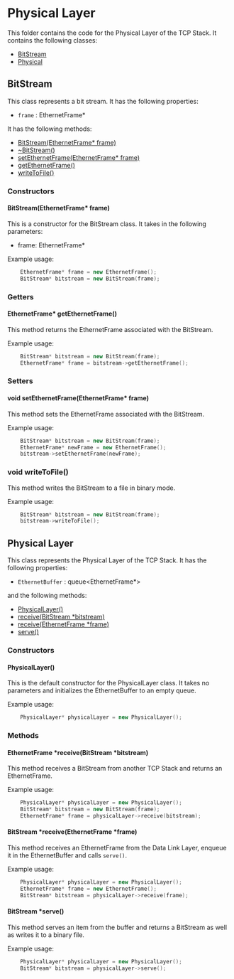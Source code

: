 # Physical Layer
This folder contains the code for the Physical Layer of the TCP Stack. It contains the following classes:
- [BitStream](#BitStream) 
- [Physical](#PhysicalLayer)

## BitStream

This class represents a bit stream. It has the following properties:

- `frame` : EthernetFrame*

It has the following methods:
- [BitStream(EthernetFrame* frame)](#BitStreamEthernetFrame-frame)
- [~BitStream()](#BitStream)
- [setEthernetFrame(EthernetFrame* frame)](#void-setEthernetFrameEthernetFrame-frame)
- [getEthernetFrame()](#EthernetFrame-getEthernetFrame)
- [writeToFile()](#void-writeToFile)

### Constructors

#### BitStream(EthernetFrame* frame)

This is a constructor for the BitStream class. It takes in the following parameters:

- frame: EthernetFrame*

Example usage:
```cpp
    EthernetFrame* frame = new EthernetFrame();
    BitStream* bitstream = new BitStream(frame);
```

### Getters

#### EthernetFrame* getEthernetFrame()

This method returns the EthernetFrame associated with the BitStream. 
 
Example usage:
```cpp
    BitStream* bitstream = new BitStream(frame);
    EthernetFrame* frame = bitstream->getEthernetFrame();
```

### Setters

#### void setEthernetFrame(EthernetFrame* frame)

This method sets the EthernetFrame associated with the BitStream. 
 
Example usage:
```cpp
    BitStream* bitstream = new BitStream(frame);
    EthernetFrame* newFrame = new EthernetFrame();
    bitstream->setEthernetFrame(newFrame);
```

### void writeToFile()

This method writes the BitStream to a file in binary mode. 
 
Example usage:
```cpp
    BitStream* bitstream = new BitStream(frame);
    bitstream->writeToFile();
```

## Physical Layer

This class represents the Physical Layer of the TCP Stack. It has the following properties:

- `EthernetBuffer` : queue<EthernetFrame*>

and the following methods:

- [PhysicalLayer()](#PhysicalLayer)
- [receive(BitStream *bitstream)](#EthernetFrame-receiveBitStream-bitstream)
- [receive(EthernetFrame *frame)](#BitStream-receiveEthernetFrame-frame)
- [serve()](#BitStream-serve)

### Constructors

#### PhysicalLayer()

This is the default constructor for the PhysicalLayer class. It takes no parameters and initializes the EthernetBuffer to an empty queue.
 
Example usage:
```cpp
    PhysicalLayer* physicalLayer = new PhysicalLayer();
```

### Methods

#### EthernetFrame *receive(BitStream *bitstream)

This method receives a BitStream from another TCP Stack and returns an EthernetFrame. 
 
Example usage:
```cpp
    PhysicalLayer* physicalLayer = new PhysicalLayer();
    BitStream* bitstream = new BitStream(frame);
    EthernetFrame* frame = physicalLayer->receive(bitstream);
```

#### BitStream *receive(EthernetFrame *frame)

This method receives an EthernetFrame from the Data Link Layer, enqueue it in the EthernetBuffer and calls `serve()`. 
 
Example usage:
```cpp
    PhysicalLayer* physicalLayer = new PhysicalLayer();
    EthernetFrame* frame = new EthernetFrame();
    BitStream* bitstream = physicalLayer->receive(frame);
```

#### BitStream *serve()

This method serves an item from the buffer and returns a BitStream as well as writes it to a binary file. 
 
Example usage:
```cpp
    PhysicalLayer* physicalLayer = new PhysicalLayer();
    BitStream* bitstream = physicalLayer->serve();
```
